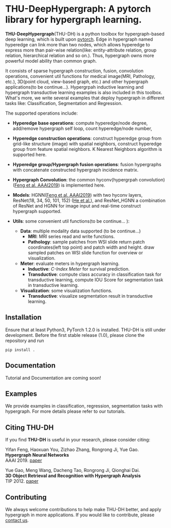 # THU-DeepHypergraph: A pytorch library for hypergraph learning.
**THU-DeepHypergraph**(THU-DH) is a python toolbox for hypergraph-based deep learning, which is built upon [pytorch](https://pytorch.org/). 
 Edge in hypergraph named hyperedge can link more than two nodes, which allows hyperedge to express more than pair-wise 
 relation(like: entity-attribute relation, group relation, hierarchical relation and so on.). Thus, hypergraph owns more 
 powerful model ability than common graph. 
 
 It consists of sparse hypergraph construction, fusion, convolution operations, convenient util functions for medical
 image(MRI, Pathology, etc.), 3D(point cloud, view-based graph, etc.) and other hypergraph applications(to be continue...).
 Hypergrpah inductive learning and hypergraph transductive learning examples is also included in this toolbox. What's more,
 we write several examples that deploy hypergraph in different tasks like: Classification, Segmentation and Regression.    
 
 The supported operations include: 
 
 * **Hyperedge base operations**: compute hyperedge/node degree, add/remove hypergraph self loop, count hyperedge/node number,
 
 * **Hyperedge construction operations**: construct hyperedge group from grid-like structure (image) with spatial neighbors, 
 construct hyperedge group from feature spatial neighbors. K Nearest Neighbors algorithm is supported here.
 
 * **Hyperedge group/Hypergraph fusion operations**: fusion hypergraphs with concatenate constructed hypergraph incidence matrix.
 
 * **Hypergraph Convolution**: the common hyconv(hypergrpah convolution) ([Feng et al. AAAI2019](https://github.com/iMoonLab/HGNN)) 
 is implemented here.
 
 * **Models**: HGNN([Feng et al. AAAI2019](https://github.com/iMoonLab/HGNN)) with two hyconv layers, ResNet(18, 34, 50, 101, 152)
 ([He et al.](https://arxiv.org/abs/1512.03385)), and ResNet_HGNN a combination of ResNet and HGNN for image input and real-time
 construct hypergraph supported.
 
 * **Utils**: some convenient util functions(to be continue... ):
    * **Data**: multiple modality data supported (to be continue...)
        * **MRI**: MRI series read and write functions.
        * **Pathology**: sample patches from WSI slide return patch coordinates(left top point) and patch width and height. 
        draw sampled patches on WSI slide function for overview or visualization.
    * **Meter**: evaluate meters in hypergraph learning.
        * **Inductive**:  *C-Index Meter* for survival prediction.
        * **Transductive**: compute class accuracy in classification task for transductive learning, compute IOU Score for 
        segmentation task in transductive learning. 
    * **Visualization**: some visualization functions.
        * **Transductive**: visualize segmentation result in transductive learning. 


 ## Installation
 Ensure that at least Python3, PyTorch 1.2.0 is installed. THU-DH is still under development. Before the first stable 
 release (1.0), please clone the repository and run
 ```commandline
pip install .
 ```

## Documentation
Tutorial and Documentation are coming soon!
    
## Examples
We provide examples in classification, regression, segmentation tasks with hypergraph. For more details please refer to our tutorials.

## Citing THU-DH
If you find **THU-DH** is useful in your research, please consider citing:

Yifan Feng, Haoxuan You, Zizhao Zhang, Rongrong Ji, Yue Gao.  
**Hypergraph Neural Networks**  
AAAI 2019. [paper](http://gaoyue.org/paper/HGNN.pdf)

Yue Gao, Meng Wang, Dacheng Tao, Rongrong Ji, Qionghai Dai.  
**3D Object Retrieval and Recognition with Hypergraph Analysis**  
TIP 2012. [paper](http://imt.xmu.edu.cn/publication/Image%20Processing-3D%20Object%20Retrieval%20and%20Recognition.pdf)

## Contributing
We always welcome contributions to help make THU-DH better, and apply hypergraph in more applications. If you would like 
to contribute, please [contact us](mailto:evanfeng97@gmail.com).
